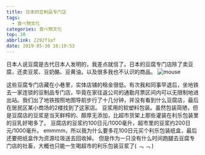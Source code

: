 ```yaml
---
title: 日本的豆制品专门店
tags:
  - 食べ物文化
categories: 食べ物文化
top: 30
abbrlink: 2292f1af
date: 2019-05-30 16:10:53
---
```

日本人说豆腐是古代日本人发明的，我差点就信了。日本的豆腐专门店除了卖豆腐，还卖豆浆、豆奶酪、豆黄油，以及很多我也不认识的商品。
 ![mouse](https://picsource-1259072117.cos.ap-tokyo.myqcloud.com/picsource/mouse.jpg)
<!--more-->
这些豆腐专门店藏在小巷里，实体店铺的租金很低。有次我和同事早退后，坐地铁去一家连锁的豆制品专门店，毕竟在家往返公司的通勤月票区间内可以无限制地进出站。我们出了地铁按照地图导航步行了十几分钟，并没有看到什么豆腐店，最后在居民区某小商场的2楼找到了这家店。
豆浆用的软塑料包装。虽然包装简陋，但是豆腐店的豆浆是当天鲜榨的、醇厚无添加，比超市货架上那些灌装在利乐包装里的豆乳好喝多了。
豆腐店的豆浆约100日元/1000毫升，超市里的豆浆约200日元/1000毫升。
emmmm，所以我为什么要多花100日元买个利乐包装纸盒，最后还要把纸盒作为资源垃圾送去回收掉。
但是作为一只没有什么时间跑腿去豆腐专门店的社畜，大概也只能一生喝超市的利乐包装豆浆了( ﹁ ﹁ ) 